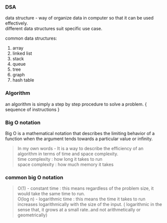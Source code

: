 ### DSA

data structure - way of organize data in computer so that it can be used effectively.<br/>
different data structures suit specific use case.<br/>

common data structures:<br/>

1. array<br/>
2. linked list <br/>
3. stack <br/>
4. queue <br/>
5. tree<br/>
6. graph<br/>
7. hash table <br/>

### Algorithm

an algorithm is simply a step by step procedure to solve a problem. { sequence of instructions }<br/>

### Big O notation

Big O is a mathematical notation that describes the limiting behavior of a function when the argument tends towards a particular value or infinity.<br/>

> In my own words - It is a way to describe the efficiency of an algorithm in terms of time and space complexity.<br/>
> time complexity : how long it takes to run<br/>
> space complexity : how much memory it takes<br/>

### common big O notation

> O(1) - constant time : this means regardless of the problem size, it would take the same time to run. <br/>
> O(log n) - logarithmic time : this means the time it takes to run increases logarithmically with the size of the input. ( logarithmic in the sense that, it grows at a small rate..and not arithmetically or geometrically)<br/>
